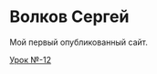 
# Волков Сергей
Мой первый опубликованный сайт.

[Урок №-12](https://volkovs13.github.io/My%20first%20site/  "домашка")
